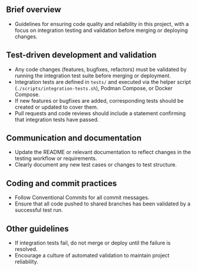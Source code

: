## Brief overview

- Guidelines for ensuring code quality and reliability in this project, with a focus on integration testing and validation before merging or deploying changes.

## Test-driven development and validation

- Any code changes (features, bugfixes, refactors) must be validated by running the integration test suite before merging or deployment.
- Integration tests are defined in `tests/` and executed via the helper script (`./scripts/integration-tests.sh`), Podman Compose, or Docker Compose.
- If new features or bugfixes are added, corresponding tests should be created or updated to cover them.
- Pull requests and code reviews should include a statement confirming that integration tests have passed.

## Communication and documentation

- Update the README or relevant documentation to reflect changes in the testing workflow or requirements.
- Clearly document any new test cases or changes to test structure.

## Coding and commit practices

- Follow Conventional Commits for all commit messages.
- Ensure that all code pushed to shared branches has been validated by a successful test run.

## Other guidelines

- If integration tests fail, do not merge or deploy until the failure is resolved.
- Encourage a culture of automated validation to maintain project reliability.
